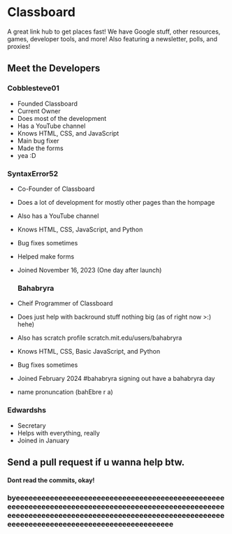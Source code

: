 # Classboard
A great link hub to get places fast! We have Google stuff, other resources, games, developer tools, and more! Also featuring a newsletter, polls, and proxies!

## Meet the Developers

### Cobblesteve01
- Founded Classboard
- Current Owner
- Does most of the development
- Has a YouTube channel
- Knows HTML, CSS, and JavaScript
- Main bug fixer
- Made the forms
- yea :D

### SyntaxError52
- Co-Founder of Classboard
- Does a lot of development for mostly other pages than the hompage
- Also has a YouTube channel
- Knows HTML, CSS, JavaScript, and Python
- Bug fixes sometimes
- Helped make forms
- Joined November 16, 2023 (One day after launch)

  ### Bahabryra
- Cheif Programmer of Classboard
- Does just help with backround stuff nothing big (as of right now >:) hehe) 
- Also has scratch profile scratch.mit.edu/users/bahabryra
- Knows HTML, CSS, Basic JavaScript, and Python
- Bug fixes sometimes
- Joined February 2024
  #bahabryra signing out have a bahabryra day
- name pronuncation (bahEbre r a)

### Edwardshs
- Secretary
- Helps with everything, really
- Joined in January

## Send a pull request if u wanna help btw.
#### Dont read the commits, okay!
### byeeeeeeeeeeeeeeeeeeeeeeeeeeeeeeeeeeeeeeeeeeeeeeeeeeeeeeeeeeeeeeeeeeeeeeeeeeeeeeeeeeeeeeeeeeeeeeeeeeeeeeeeeeeeeeeeeeeeeeeeeeeeeeeeeeeeeeeeeeeeeeeeeeeeeeeeeeeeeeeeeeeeeeeeeeeeeeeeeeeeeeeeeeeeee

